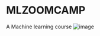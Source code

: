 # MLZOOMCAMP
A Machine learning course 
![image](https://user-images.githubusercontent.com/84038858/132960455-289d4ede-4d43-46ca-90e8-e88baf1051f8.png)

